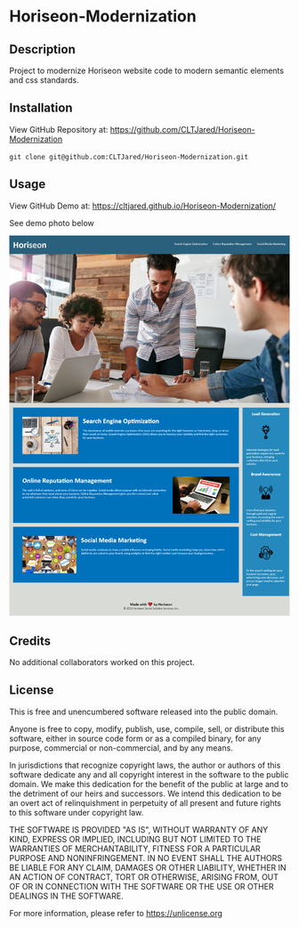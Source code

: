 # Horiseon-Modernization

## Description

Project to modernize Horiseon website code to modern semantic elements and css standards.

## Installation

View GitHub Repository at: https://github.com/CLTJared/Horiseon-Modernization

`` git clone git@github.com:CLTJared/Horiseon-Modernization.git ``

## Usage
View GitHub Demo at: https://cltjared.github.io/Horiseon-Modernization/

See demo photo below

![Modernized demo of site after changes](./assets/Horiseon-Modernization-Demo.png)

## Credits

No additional collaborators worked on this project.

## License

This is free and unencumbered software released into the public domain.

Anyone is free to copy, modify, publish, use, compile, sell, or
distribute this software, either in source code form or as a compiled
binary, for any purpose, commercial or non-commercial, and by any
means.

In jurisdictions that recognize copyright laws, the author or authors
of this software dedicate any and all copyright interest in the
software to the public domain. We make this dedication for the benefit
of the public at large and to the detriment of our heirs and
successors. We intend this dedication to be an overt act of
relinquishment in perpetuity of all present and future rights to this
software under copyright law.

THE SOFTWARE IS PROVIDED "AS IS", WITHOUT WARRANTY OF ANY KIND,
EXPRESS OR IMPLIED, INCLUDING BUT NOT LIMITED TO THE WARRANTIES OF
MERCHANTABILITY, FITNESS FOR A PARTICULAR PURPOSE AND NONINFRINGEMENT.
IN NO EVENT SHALL THE AUTHORS BE LIABLE FOR ANY CLAIM, DAMAGES OR
OTHER LIABILITY, WHETHER IN AN ACTION OF CONTRACT, TORT OR OTHERWISE,
ARISING FROM, OUT OF OR IN CONNECTION WITH THE SOFTWARE OR THE USE OR
OTHER DEALINGS IN THE SOFTWARE.

For more information, please refer to <https://unlicense.org>